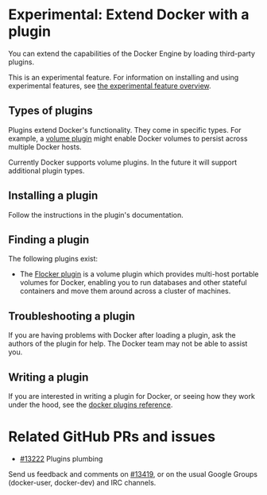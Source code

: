 # Experimental: Extend Docker with a plugin 

You can extend the capabilities of the Docker Engine by loading third-party
plugins. 

This is an experimental feature. For information on installing and using experimental features, see [the experimental feature overview](README.md).

## Types of plugins

Plugins extend Docker's functionality.  They come in specific types.  For
example, a [volume plugin](/experimental/plugins_volume.md) might enable Docker
volumes to persist across multiple Docker hosts.

Currently Docker supports volume plugins. In the future it will support
additional plugin types.

## Installing a plugin

Follow the instructions in the plugin's documentation.

## Finding a plugin

The following plugins exist:

* The [Flocker plugin](https://clusterhq.com/docker-plugin/) is a volume plugin
which provides multi-host portable volumes for Docker, enabling you to run
  databases and other stateful containers and move them around across a cluster
  of machines.

## Troubleshooting a plugin

If you are having problems with Docker after loading a plugin, ask the authors
of the plugin for help. The Docker team may not be able to assist you.

## Writing a plugin

If you are interested in writing a plugin for Docker, or seeing how they work
under the hood, see the [docker plugins reference](/experimental/plugin_api.md).

# Related GitHub PRs and issues

- [#13222](https://github.com/docker/docker/pull/13222) Plugins plumbing

Send us feedback and comments on [#13419](https://github.com/docker/docker/issues/13419),
or on the usual Google Groups (docker-user, docker-dev) and IRC channels.
